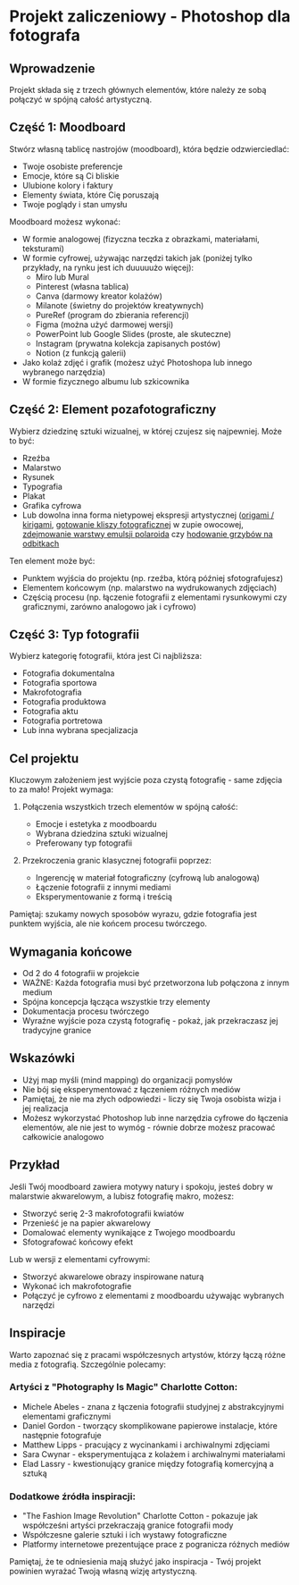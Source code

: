 # Projekt zaliczeniowy - Photoshop dla fotografa

## Wprowadzenie
Projekt składa się z trzech głównych elementów, które należy ze sobą połączyć w spójną całość artystyczną.

## Część 1: Moodboard

Stwórz własną tablicę nastrojów (moodboard), która będzie odzwierciedlać:

* Twoje osobiste preferencje
* Emocje, które są Ci bliskie
* Ulubione kolory i faktury
* Elementy świata, które Cię poruszają
* Twoje poglądy i stan umysłu

Moodboard możesz wykonać:

* W formie analogowej (fizyczna teczka z obrazkami, materiałami, teksturami)
* W formie cyfrowej, używając narzędzi takich jak (poniżej tylko przykłady, na rynku jest ich duuuuużo więcej):
  * Miro lub Mural
  * Pinterest (własna tablica)
  * Canva (darmowy kreator kolażów)
  * Milanote (świetny do projektów kreatywnych)
  * PureRef (program do zbierania referencji)
  * Figma (można użyć darmowej wersji)
  * PowerPoint lub Google Slides (proste, ale skuteczne)
  * Instagram (prywatna kolekcja zapisanych postów)
  * Notion (z funkcją galerii)
* Jako kolaż zdjęć i grafik (możesz użyć Photoshopa lub innego wybranego narzędzia)
* W formie fizycznego albumu lub szkicownika

## Część 2: Element pozafotograficzny

Wybierz dziedzinę sztuki wizualnej, w której czujesz się najpewniej. Może to być:

* Rzeźba
* Malarstwo
* Rysunek
* Typografia
* Plakat
* Grafika cyfrowa
* Lub dowolna inna forma nietypowej ekspresji artystycznej ([origami / kirigami](https://galeria.szkolafotografii.pl/galeria/galeria-dyplomy-2017/krzysztof-majewski/), [gotowanie kliszy fotograficznej](https://www.lomography.com/magazine/265513-cook-your-film-and-create-crazy-effects) w zupie owocowej, [zdejmowanie warstwy emulsji polaroida](https://www.youtube.com/watch?v=j4g7eA5auyY&list=PLlf2vZmJJzOuZry9qV49c2AY0OivTGlEG&index=1) czy [hodowanie grzybów na odbitkach](https://medium.com/@lomography/seeing-the-beauty-of-destruction-in-seung-hwan-oh-s-impermanence-5f8e21c82c00)

Ten element może być:

* Punktem wyjścia do projektu (np. rzeźba, którą później sfotografujesz)
* Elementem końcowym (np. malarstwo na wydrukowanych zdjęciach)
* Częścią procesu (np. łączenie fotografii z elementami rysunkowymi czy graficznymi, zarówno analogowo jak i cyfrowo)

## Część 3: Typ fotografii

Wybierz kategorię fotografii, która jest Ci najbliższa:

* Fotografia dokumentalna
* Fotografia sportowa
* Makrofotografia
* Fotografia produktowa
* Fotografia aktu
* Fotografia portretowa
* Lub inna wybrana specjalizacja

## Cel projektu

Kluczowym założeniem jest wyjście poza czystą fotografię - same zdjęcia to za mało! Projekt wymaga:

1. Połączenia wszystkich trzech elementów w spójną całość:
   * Emocje i estetyka z moodboardu
   * Wybrana dziedzina sztuki wizualnej
   * Preferowany typ fotografii

2. Przekroczenia granic klasycznej fotografii poprzez:
   * Ingerencję w materiał fotograficzny (cyfrową lub analogową)
   * Łączenie fotografii z innymi mediami
   * Eksperymentowanie z formą i treścią

Pamiętaj: szukamy nowych sposobów wyrazu, gdzie fotografia jest punktem wyjścia, ale nie końcem procesu twórczego.

## Wymagania końcowe

* Od 2 do 4 fotografii w projekcie
* WAŻNE: Każda fotografia musi być przetworzona lub połączona z innym medium
* Spójna koncepcja łącząca wszystkie trzy elementy
* Dokumentacja procesu twórczego
* Wyraźne wyjście poza czystą fotografię - pokaż, jak przekraczasz jej tradycyjne granice

## Wskazówki

* Użyj map myśli (mind mapping) do organizacji pomysłów
* Nie bój się eksperymentować z łączeniem różnych mediów
* Pamiętaj, że nie ma złych odpowiedzi - liczy się Twoja osobista wizja i jej realizacja
* Możesz wykorzystać Photoshop lub inne narzędzia cyfrowe do łączenia elementów, ale nie jest to wymóg - równie dobrze możesz pracować całkowicie analogowo

## Przykład

Jeśli Twój moodboard zawiera motywy natury i spokoju, jesteś dobry w malarstwie akwarelowym, a lubisz fotografię makro, możesz:

* Stworzyć serię 2-3 makrofotografii kwiatów
* Przenieść je na papier akwarelowy
* Domalować elementy wynikające z Twojego moodboardu
* Sfotografować końcowy efekt

Lub w wersji z elementami cyfrowymi:

* Stworzyć akwarelowe obrazy inspirowane naturą
* Wykonać ich makrofotografie
* Połączyć je cyfrowo z elementami z moodboardu używając wybranych narzędzi

## Inspiracje

Warto zapoznać się z pracami współczesnych artystów, którzy łączą różne media z fotografią. Szczególnie polecamy:

### Artyści z "Photography Is Magic" Charlotte Cotton:

* Michele Abeles - znana z łączenia fotografii studyjnej z abstrakcyjnymi elementami graficznymi
* Daniel Gordon - tworzący skomplikowane papierowe instalacje, które następnie fotografuje
* Matthew Lipps - pracujący z wycinankami i archiwalnymi zdjęciami
* Sara Cwynar - eksperymentująca z kolażem i archiwalnymi materiałami
* Elad Lassry - kwestionujący granice między fotografią komercyjną a sztuką

### Dodatkowe źródła inspiracji:

* "The Fashion Image Revolution" Charlotte Cotton - pokazuje jak współcześni artyści przekraczają granice fotografii mody
* Współczesne galerie sztuki i ich wystawy fotograficzne
* Platformy internetowe prezentujące prace z pogranicza różnych mediów

Pamiętaj, że te odniesienia mają służyć jako inspiracja - Twój projekt powinien wyrażać Twoją własną wizję artystyczną.
